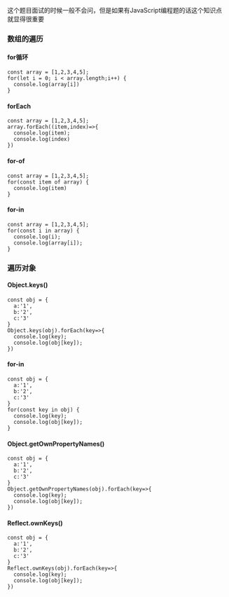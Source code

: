 这个题目面试的时候一般不会问，但是如果有JavaScript编程题的话这个知识点就显得很重要

### 数组的遍历

#### for循环

```
const array = [1,2,3,4,5];
for(let i = 0; i < array.length;i++) {
  console.log(array[i])
}
```

#### forEach

```
const array = [1,2,3,4,5];
array.forEach((item,index)=>{
  console.log(item);
  console.log(index)
})
```

#### for-of

```
const array = [1,2,3,4,5];
for(const item of array) {
  console.log(item)
}
```

#### for-in

```
const array = [1,2,3,4,5];
for(const i in array) {
  console.log(i);
  console.log(array[i]);
}
```
### 遍历对象

#### Object.keys()

```
const obj = {
  a:'1',
  b:'2',
  c:'3'
}
Object.keys(obj).forEach(key=>{
  console.log(key);
  console.log(obj[key]);
})
```

#### for-in

```
const obj = {
  a:'1',
  b:'2',
  c:'3'
}
for(const key in obj) {
  console.log(key);
  console.log(obj[key]);
}
```

#### Object.getOwnPropertyNames()

```
const obj = {
  a:'1',
  b:'2',
  c:'3'
}
Object.getOwnPropertyNames(obj).forEach(key=>{
  console.log(key);
  console.log(obj[key]);
})
```

#### Reflect.ownKeys()

```  
const obj = {
  a:'1',
  b:'2',
  c:'3'
}
Reflect.ownKeys(obj).forEach(key=>{
  console.log(key);
  console.log(obj[key]);
})
```
